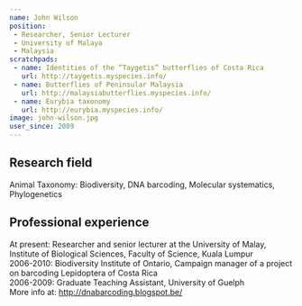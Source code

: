 ```yaml
---
name: John Wilson
position: 
 - Researcher, Senior Lecturer
 - University of Malaya
 - Malaysia
scratchpads:
 - name: Identities of the “Taygetis” butterflies of Costa Rica
   url: http://taygetis.myspecies.info/
 - name: Butterflies of Peninsular Malaysia
   url: http://malaysiabutterflies.myspecies.info/
 - name: Eurybia taxonomy
   url: http://eurybia.myspecies.info/
image: john-wilson.jpg
user_since: 2009
---
```


## Research field
Animal Taxonomy: Biodiversity, DNA barcoding, Molecular systematics, Phylogenetics

## Professional experience
At present: Researcher and senior lecturer at the University of Malay, Institute of Biological Sciences, Faculty of Science, Kuala Lumpur<br>
2006-2010: Biodiversity Institute of Ontario, Campaign manager of a project on barcoding Lepidoptera of Costa Rica<br>
2006-2009: Graduate Teaching Assistant, University of Guelph<br>
More info at: <a href="http://dnabarcoding.blogspot.be/">http://dnabarcoding.blogspot.be/</a>


